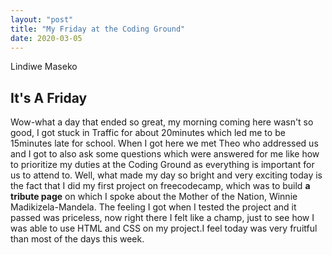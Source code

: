 ```yaml
---
layout: "post"
title: "My Friday at the Coding Ground"
date: 2020-03-05
---
```

Lindiwe Maseko

## It's A Friday
Wow-what a day that ended so great, my morning coming here wasn't so good, I got stuck in Traffic for about 20minutes which led me to be 15minutes late for school.
When I got here we met Theo who addressed us and I got to also ask some questions which were answered for me like how to prioritize my duties at the Coding Ground as everything is important for us to attend to.
Well, what made my day so bright and very exciting today is the fact that I did my first project on freecodecamp, which was to build **a tribute page** on which I spoke about the Mother of the Nation, Winnie Madikizela-Mandela. The feeling I got when I tested the project and it passed was priceless, now right there I felt like a champ, just to see how I was able to use HTML and CSS on my project.I feel today was very fruitful than most of the days this week. 
